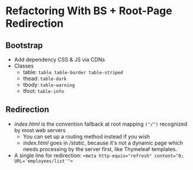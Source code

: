 # Refactoring With BS + Root-Page Redirection

## Bootstrap

* Add dependency CSS & JS via CDNs
* Classes
  * table: `table table-border table-striped`
  * thead: `table-dark`
  * tbody: `table-warning`
  * tfoot: `table-info`

## Redirection

* _index.html_ is the convention fallback at root mapping `("/")` recognized by most web servers
  * You can set up a routing method instead if you wish
  * _index.html_ goes in _/static_, because it's not a dynamic page which needs processing by the server first, like Thymeleaf templates.
* A single line for redirection: `<meta http-equiv="refresh" content="0; URL='employees/list'">`